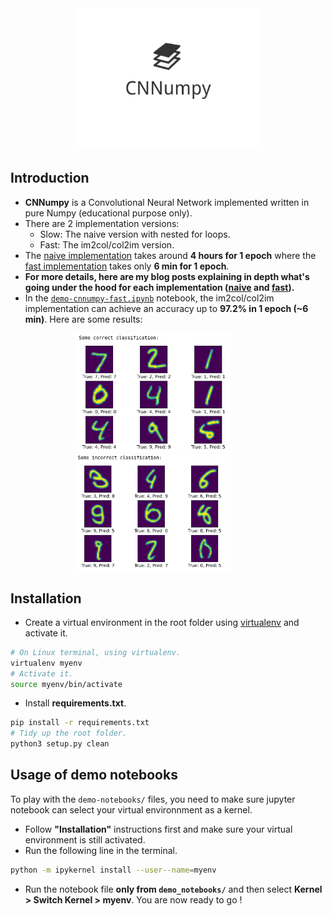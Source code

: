 <img src="./img/logo.png" hspace="20%" width="60%">

## Introduction

- **CNNumpy** is a Convolutional Neural Network implemented written in pure Numpy (educational purpose only).
- There are 2 implementation versions:
    - Slow: The naive version with nested for loops.
    - Fast: The im2col/col2im version.
- The [naive implementation][naive-implementation] takes around **4 hours for 1 epoch** where the [fast implementation][fast-implementation] takes only **6 min for 1 epoch**.
- **For more details, here are my blog posts explaining in depth what's going under the hood for each implementation ([naive][naive-blog] and [fast][fast-blog]).**
- In the [`demo-cnnumpy-fast.ipynb`][demo-notebook] notebook, the im2col/col2im implementation can achieve an accuracy up to  **97.2% in 1 epoch (~6 min)**. Here are some results:

<img src="./img/correct-classification.png" hspace="20%" width="50%">
<img src="./img/incorrect-classification.png" hspace="20%" width="50%">


## Installation

- Create a virtual environment in the root folder using [virtualenv][virtualenv] and activate it.

```bash
# On Linux terminal, using virtualenv.
virtualenv myenv
# Activate it.
source myenv/bin/activate
```

- Install **requirements.txt**.

```bash
pip install -r requirements.txt
# Tidy up the root folder.
python3 setup.py clean
```

## Usage of demo notebooks

To play with the `demo-notebooks/` files, you need to make sure jupyter notebook can select your virtual environnment as a kernel.

- Follow **"Installation"** instructions first and make sure your virtual environment is still activated.
- Run the following line in the terminal.
```bash
python -m ipykernel install --user--name=myenv
```
- Run the notebook file **only from `demo_notebooks/`** and then select **Kernel > Switch Kernel > myenv**. You are now ready to go !

<!---
Variables with links.
-->
[naive-implementation]: https://github.com/3outeille/CNNumpy/tree/master/src/slow
[fast-implementation]: https://github.com/3outeille/CNNumpy/tree/master/src/fast
[naive-blog]: https://hackmd.io/@bouteille/ByusmjZc8
[fast-blog]: https://hackmd.io/@bouteille/B1Cmns09I
[demo-notebook]: https://github.com/3outeille/CNNumpy/blob/master/src/demo_notebooks/demo-cnnumpy-fast.ipynb
[virtualenv]: https://packaging.python.org/guides/installing-using-pip-and-virtual-environments/
